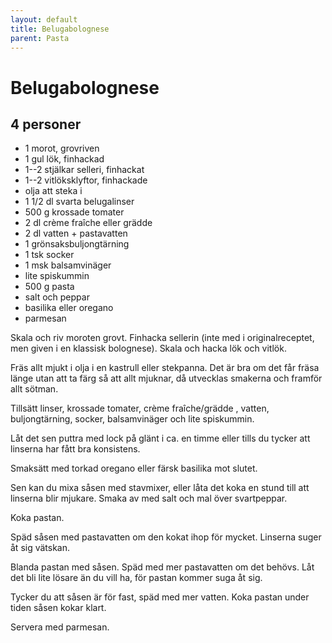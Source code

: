 ```yaml
---
layout: default
title: Belugabolognese
parent: Pasta
---
```

# Belugabolognese

## 4 personer


- 1 morot, grovriven
- 1 gul lök, finhackad
- 1--2 stjälkar selleri, finhackat
- 1--2 vitlöksklyftor, finhackade
- olja att steka i
- 1 1/2 dl svarta belugalinser
- 500 g krossade tomater
- 2 dl crème fraîche eller grädde
- 2 dl vatten + pastavatten
- 1 grönsaksbuljongtärning
- 1 tsk socker
- 1 msk balsamvinäger
- lite spiskummin
- 500 g pasta
- salt och peppar
- basilika eller oregano
- parmesan


Skala och riv moroten grovt. Finhacka sellerin (inte med i originalreceptet, men given i
en klassisk bolognese). Skala och hacka lök och vitlök.

Fräs allt mjukt i olja i en kastrull eller stekpanna. Det är bra om det får fräsa länge
utan att ta färg så att allt mjuknar, då utvecklas smakerna och framför allt sötman.

Tillsätt linser, krossade tomater, crème fraîche/grädde , vatten, buljongtärning, socker,
balsamvinäger och lite spiskummin.

Låt det sen puttra med lock på glänt i ca. en timme eller tills du tycker att linserna har
fått bra konsistens.

Smaksätt med torkad oregano eller färsk basilika mot slutet.

Sen kan du mixa såsen med stavmixer, eller låta det koka en stund till att linserna blir
mjukare. Smaka av med salt och mal över svartpeppar.

Koka pastan.

Späd såsen med pastavatten om den kokat ihop för mycket. Linserna suger åt sig vätskan.

Blanda pastan med såsen. Späd med mer pastavatten om det behövs. Låt det bli lite lösare
än du vill ha, för pastan kommer suga åt sig.

Tycker du att såsen är för fast, späd med mer vatten. Koka pastan under tiden såsen kokar
klart.

Servera med parmesan.

